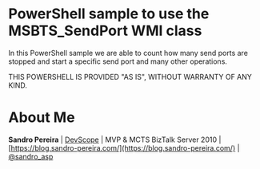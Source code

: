 # PowerShell sample to use the MSBTS_SendPort WMI class
In this PowerShell sample we are able to count how many send ports are stopped and start a specific send port and many other operations.

THIS POWERSHELL IS PROVIDED "AS IS", WITHOUT WARRANTY OF ANY KIND.

# About Me
**Sandro Pereira** | [DevScope](http://www.devscope.net/) | MVP & MCTS BizTalk Server 2010 | [https://blog.sandro-pereira.com/](https://blog.sandro-pereira.com/) | [@sandro_asp](https://twitter.com/sandro_asp)